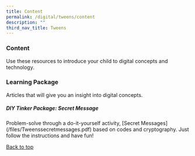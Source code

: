 ```yaml
---
title: Content
permalink: /digital/tweens/content
description: ""
third_nav_title: Tweens
---
```

### **Content**

Use these resources to introduce your child to digital concepts and technology.
<h3><b>Learning Package</b></h3>
Articles that will give you an insight into digital concepts.

<h5><b>DIY Tinker Package: Secret Message </b></h5>
Problem-solve through a do-it-yourself activity, [Secret Messages](/files/Tweenssecretmessages.pdf) based on codes and cryptography. Just follow the instructions and have fun!

<p class="has-text-right margin--top--xl"><a href="#main-content" class="has-text-indigo">Back to top</a></p>